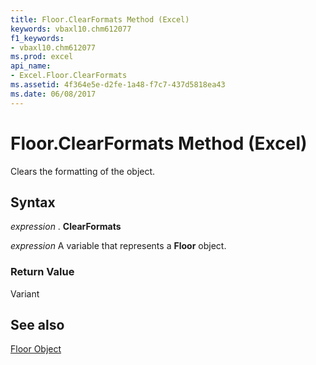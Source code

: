 ```yaml
---
title: Floor.ClearFormats Method (Excel)
keywords: vbaxl10.chm612077
f1_keywords:
- vbaxl10.chm612077
ms.prod: excel
api_name:
- Excel.Floor.ClearFormats
ms.assetid: 4f364e5e-d2fe-1a48-f7c7-437d5818ea43
ms.date: 06/08/2017
---
```



# Floor.ClearFormats Method (Excel)

Clears the formatting of the object.


## Syntax

 _expression_ . **ClearFormats**

 _expression_ A variable that represents a **Floor** object.


### Return Value

Variant


## See also


[Floor Object](Excel.Floor(objec).md)

